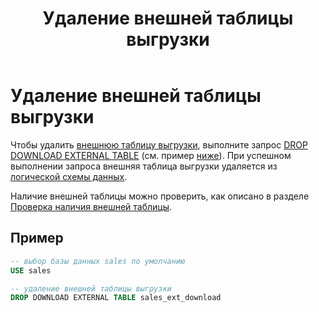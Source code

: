﻿---
layout: default
title: Удаление внешней таблицы выгрузки
nav_order: 13
parent: Управление схемой данных
grand_parent: Работа с системой
has_children: false
---

# Удаление внешней таблицы выгрузки

Чтобы удалить [внешнюю таблицу выгрузки](../../../overview/main_concepts/external_table/external_table.md), 
выполните запрос [DROP DOWNLOAD EXTERNAL TABLE](../../../reference/sql_plus_requests/DROP_DOWNLOAD_EXTERNAL_TABLE/DROP_DOWNLOAD_EXTERNAL_TABLE.md) 
(см. пример [ниже](#пример)). При успешном выполнении запроса внешняя таблица выгрузки удаляется из 
[логической схемы данных](../../../overview/main_concepts/logical_schema/logical_schema.md).

Наличие внешней таблицы можно проверить, как описано в разделе [Проверка наличия внешней таблицы](../entity_presence_check/entity_presence_check.md#проверка-наличия-внешней-таблицы).

## Пример

```sql
-- выбор базы данных sales по умолчанию
USE sales

-- удаление внешней таблицы выгрузки
DROP DOWNLOAD EXTERNAL TABLE sales_ext_download
```